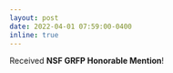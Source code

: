 ```yaml
---
layout: post
date: 2022-04-01 07:59:00-0400
inline: true
---
```


Received **NSF GRFP Honorable Mention**!